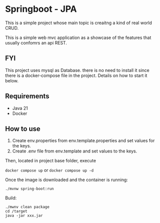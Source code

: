 # Springboot - JPA

This is a simple project whose main topic is creaitng a kind of real world CRUD.


This is a simple web mvc application as a showcase of the features that usually confomrs an api REST.

## FYI

This project uses mysql as Database. there is no need to install it since there is a docker-compose file in the project. Details on how to start it below.

## Requirements

* Java 21
* Docker

## How to use

 1. Create env.properties from env.template.properties and set values for the keys.
 2. Create .env file from env.template and set values to the keys.

Then, located in project base folder, execute

`docker compose up` or `docker compose up -d`


Once the image is downloaded and the container is running:

`./mvnw spring-boot:run`
 

Build:

```
./mwnv clean package
cd /target
java -jar xxx.jar
```